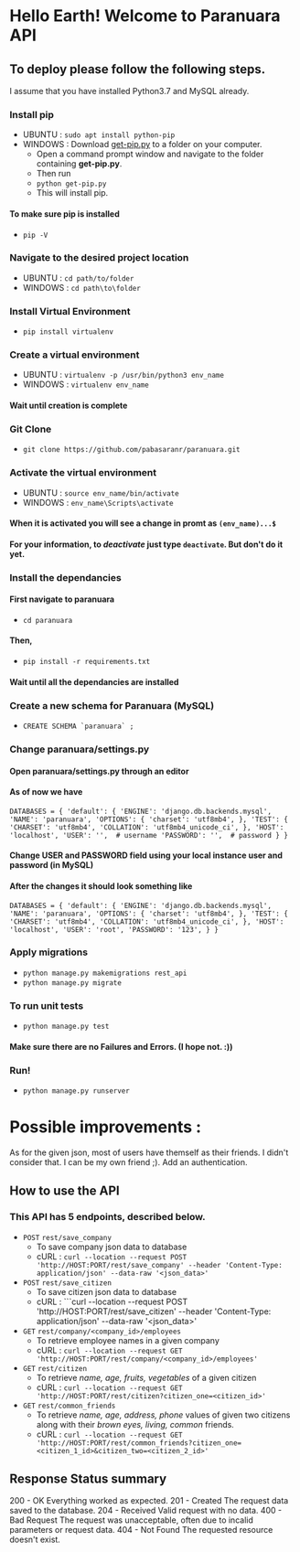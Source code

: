 # Hello Earth! Welcome to Paranuara API

## To deploy please follow the following steps. 
I assume that you have installed Python3.7 and MySQL already. 

### Install pip
- UBUNTU : `sudo apt install python-pip`
- WINDOWS : Download [get-pip.py](https://bootstrap.pypa.io/get-pip.py) to a folder on your computer.
    - Open a command prompt window and navigate to the folder containing **get-pip.py**. 
    - Then run 
    - `python get-pip.py `
    - This will install pip.
#### To make sure **pip** is installed
- `pip -V`

### Navigate to the desired project location
- UBUNTU : `cd path/to/folder`
- WINDOWS : `cd path\to\folder`

### Install Virtual Environment
- `pip install virtualenv`

### Create a virtual environment 
- UBUNTU : `virtualenv -p /usr/bin/python3 env_name`
- WINDOWS : `virtualenv env_name`
#### Wait until creation is complete

### Git Clone
- `git clone https://github.com/pabasaranr/paranuara.git`

### Activate the virtual environment
- UBUNTU : `source env_name/bin/activate`
- WINDOWS : `env_name\Scripts\activate`
#### When it is activated you will see a change in promt as `(env_name)...$`
#### For your information, to *deactivate* just type `deactivate`. But don't do it yet.

### Install the dependancies
#### First navigate to paranuara
- `cd paranuara`
#### Then,
- `pip install -r requirements.txt`
#### Wait until all the dependancies are installed

### Create a new schema for Paranuara (MySQL)
- ``CREATE SCHEMA `paranuara` ;`` 

### Change paranuara/settings.py
#### Open paranuara/settings.py through an editor
#### As of now we have 
``DATABASES = {
    'default': {
        'ENGINE': 'django.db.backends.mysql',
        'NAME': 'paranuara',
        'OPTIONS': {
            'charset': 'utf8mb4',
        },
        'TEST': {
            'CHARSET': 'utf8mb4',
            'COLLATION': 'utf8mb4_unicode_ci',
        },
        'HOST': 'localhost',
        'USER': '',  # username
        'PASSWORD': '',  # password
    }
}``
#### Change **USER** and **PASSWORD** field using your local instance user and password (in MySQL)
#### After the changes it should look something like
``DATABASES = {
    'default': {
        'ENGINE': 'django.db.backends.mysql',
        'NAME': 'paranuara',
        'OPTIONS': {
            'charset': 'utf8mb4',
        },
        'TEST': {
            'CHARSET': 'utf8mb4',
            'COLLATION': 'utf8mb4_unicode_ci',
        },
        'HOST': 'localhost',
        'USER': 'root',
        'PASSWORD': '123',
    }
}``

### Apply migrations 
- `python manage.py makemigrations rest_api`
- `python manage.py migrate`

### To run unit tests
- `python manage.py test`
#### Make sure there are no Failures and Errors. (I hope not. :))

### Run!
- `python manage.py runserver`

# Possible improvements : 
As for the given json, most of users have themself as their friends. I didn't consider that. I can be my own friend ;).
Add an authentication.

## How to use the API
### This API has 5 endpoints, described below.
- ```POST``` ```rest/save_company```
    - To save company json data to database
    - cURL : ```curl --location --request POST 'http://HOST:PORT/rest/save_company' --header 'Content-Type: application/json' --data-raw '<json_data>'```
- ```POST``` ```rest/save_citizen```
    - To save citizen json data to database
    - cURL : ```curl --location --request POST 'http://HOST:PORT/rest/save_citizen' --header 'Content-Type: application/json' --data-raw '<json_data>'
- ```GET``` ```rest/company/<company_id>/employees```
    - To retrieve employee names in a given company
    - cURL : ```curl --location --request GET 'http://HOST:PORT/rest/company/<company_id>/employees'```
- ```GET``` ```rest/citizen```
    - To retrieve *name, age, fruits, vegetables* of a given citizen
    - cURL : ```curl --location --request GET 'http://HOST:PORT/rest/citizen?citizen_one=<citizen_id>'```
- ```GET``` ```rest/common_friends```
    - To retrieve *name, age, address, phone* values of given two citizens along with their *brown eyes, living, common* friends.
    - cURL : ```curl --location --request GET 'http://HOST:PORT/rest/common_friends?citizen_one=<citizen_1_id>&citizen_two=<citizen_2_id>'```

## Response Status summary

200 - OK	Everything worked as expected.
201 - Created    The request data saved to the database.
204 - Received    Valid request with no data.
400 - Bad Request	The request was unacceptable, often due to incalid parameters or request data.
404 - Not Found	The requested resource doesn't exist.
